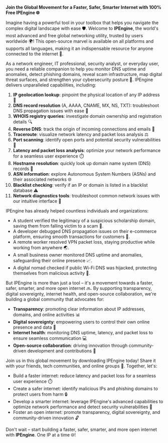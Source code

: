 **Join the Global Movement for a Faster, Safer, Smarter Internet with 100% Free IPEngine 🌐**

Imagine having a powerful tool in your toolbox that helps you navigate the complex digital landscape with ease 🛡️. Welcome to **IPEngine**, the world's most advanced and free global networking utility, trusted by users worldwide 🌍! This open-source marvel is available on all platforms and supports all languages, making it an indispensable resource for anyone connected to the internet 🔗.

As a network engineer, IT professional, security analyst, or everyday user, you need a reliable companion to help you monitor DNS uptime and anomalies, detect phishing domains, reveal scam infrastructure, map digital threat surfaces, and strengthen your cybersecurity posture 🔐. IPEngine delivers unparalleled capabilities, including:

1. **IP geolocation lookup**: pinpoint the physical location of any IP address 📍
2. **DNS record resolution** (A, AAAA, CNAME, MX, NS, TXT): troubleshoot DNS propagation issues with ease 📡
3. **WHOIS registry queries**: investigate domain ownership and registration details 🔍
4. **Reverse DNS**: track the origin of incoming connections and emails 👀
5. **Traceroute**: visualize network latency and packet loss analysis ⚖️
6. **Port scanning**: identify open ports and potential security vulnerabilities 🚫
7. **Latency and packet loss analysis**: optimize your network performance for a seamless user experience ⏱️
8. **Hostname resolution**: quickly look up domain name system (DNS) records 🔗
9. **ASN information**: explore Autonomous System Numbers (ASNs) and their associated networks 🌐
10. **Blacklist checking**: verify if an IP or domain is listed in a blacklist database ⚠️
11. **Network diagnostics tools**: troubleshoot common network issues with our intuitive interface 🔧

IPEngine has already helped countless individuals and organizations:

* A student verified the legitimacy of a suspicious scholarship domain, saving them from falling victim to a scam 📝.
* A developer debugged DNS propagation issues on their e-commerce platform, ensuring smooth transactions for customers 💸.
* A remote worker resolved VPN packet loss, staying productive while working from anywhere 🌏.
* A small business owner monitored DNS uptime and anomalies, safeguarding their online presence 📈.
* A digital nomad checked if public Wi-Fi DNS was hijacked, protecting themselves from malicious activity 🚫.

But IPEngine is more than just a tool – it's a movement towards a faster, safer, smarter, and more open internet 🔜. By supporting transparency, digital sovereignty, internet health, and open-source collaboration, we're building a global community that advocates for:

* **Transparency**: promoting clear information about IP addresses, domains, and online activities 📊
* **Digital sovereignty**: empowering users to control their own online presence and data 🌟
* **Internet health**: monitoring DNS uptime, latency, and packet loss to ensure seamless communication 💻
* **Open-source collaboration**: driving innovation through community-driven development and contributions 👥

Join us in this global movement by downloading IPEngine today! Share it with your friends, tech communities, and online groups 📢. Together, let's:

* Build a faster internet: reduce latency and packet loss for a seamless user experience ⏱️
* Create a safer internet: identify malicious IPs and phishing domains to protect users from harm 🔒
* Develop a smarter internet: leverage IPEngine's advanced capabilities to optimize network performance and detect security vulnerabilities 🤖
* Foster an open internet: promote transparency, digital sovereignty, and community-driven innovation 🔓

Don't wait – start building a faster, safer, smarter, and more open internet with **IPEngine**. One IP at a time 🌐!